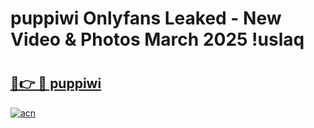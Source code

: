 # puppiwi Onlyfans Leaked - New Video & Photos March 2025 !uslaq

# <h2><a href="https://y1cg52.iuczelnia.edu.pl?title=puppiwi&ref=uslaq">🔗👉 🔴 puppiwi</a></h2>

[![acn](https://github.com/user-attachments/assets/0f9c940e-d8b0-45ae-aac7-cd30a18b3e1c)](https://y1cg52.iuczelnia.edu.pl?title=puppiwi&ref=uslaq)

